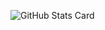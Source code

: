 ![GitHub Stats Card](https://github-readme-stats.vercel.app/api?username=dodobird181&theme=radical&hide_border=true&count_private=true&show_icons=true)
